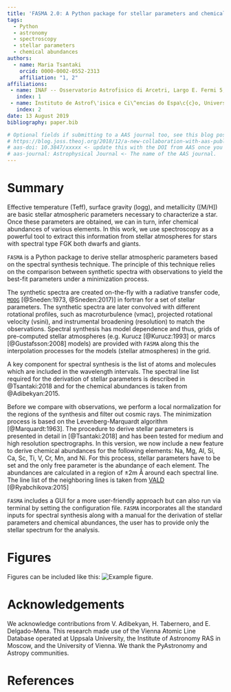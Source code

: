 ```yaml
---
title: 'FASMA 2.0: A Python package for stellar parameters and chemical abundances'
tags:
  - Python
  - astronomy
  - spectroscopy
  - stellar parameters
  - chemical abundances
authors:
  - name: Maria Tsantaki
    orcid: 0000-0002-0552-2313
    affiliation: "1, 2"
affiliations:
 - name: INAF -- Osservatorio Astrofisico di Arcetri, Largo E. Fermi 5, 50125 Firenze, Italy
   index: 1
 - name: Instituto de Astrof\'isica e Ci\^encias do Espa\c{c}o, Universidade do Porto, CAUP, Rua das Estrelas, Porto, 4150-762, Portugal
   index: 2
date: 13 August 2019
bibliography: paper.bib

# Optional fields if submitting to a AAS journal too, see this blog post:
# https://blog.joss.theoj.org/2018/12/a-new-collaboration-with-aas-publishing
# aas-doi: 10.3847/xxxxx <- update this with the DOI from AAS once you know it.
# aas-journal: Astrophysical Journal <- The name of the AAS journal.
---
```


# Summary

Effective temperature (Teff), surface gravity (logg), and metallicity ([M/H]) are basic stellar atmospheric parameters necessary to characterize a star. Once these parameters are obtained, we can in turn, infer chemical abundances of various elements. In this work, we use spectroscopy as a powerful tool to extract this information from stellar atmospheres for stars with spectral type FGK both dwarfs and giants.

``FASMA`` is a Python package to derive stellar atmospheric parameters based on the spectral synthesis technique. The principle of this technique relies on the comparison between synthetic spectra with observations to yield the best-fit parameters under a minimization process.

The synthetic spectra are created on-the-fly with a radiative transfer code, [``MOOG``](https://www.as.utexas.edu/~chris/moog.html) [@Sneden:1973, @Sneden:2017)] in fortran for a set of stellar parameters. The synthetic spectra are later convolved with different rotational profiles, such as macroturbulence (vmac), projected rotational velocity (vsini), and instrumental broadening (resolution) to match the observations. Spectral synthesis has model dependence and thus, grids of pre-computed stellar atmospheres (e.g. Kurucz [@Kurucz:1993] or marcs [@Gustafsson:2008] models) are provided with ``FASMA`` along this the interpolation processes for the models (stellar atmospheres) in the grid.

A key component for spectral synthesis is the list of atoms and molecules which are included in the wavelength intervals. The spectral line list required for the derivation of stellar parameters is described in @Tsantaki:2018 and for the chemical abundances is taken from @Adibekyan:2015.

Before we compare with observations, we perform a local normalization for the regions of the synthesis and filter out cosmic rays. The minimization process is based on the Levenberg-Marquardt algorithm [@Marquardt:1963]. The procedure to derive stellar parameters is presented in detail in [@Tsantaki:2018] and has been tested for medium and high resolution spectrographs. In this version, we now include a new feature to derive chemical abundances for the following elements: Na, Mg, Al, Si, Ca, Sc, Ti, V, Cr, Mn, and Ni. For this process, stellar parameters have to be set and the only free parameter is the abundance of each element. The abundances are calculated in a region of &pm;2m &angst; around each spectral line. The line list of the neighboring lines is taken from [VALD](http://vald.astro.uu.se/~vald/php/vald.php) [@Ryabchikova:2015]

``FASMA`` includes a GUI for a more user-friendly approach but can also run via terminal by setting the configuration file. ``FASMA`` incorporates all the standard inputs for spectral synthesis along with a manual for the derivation of stellar parameters and chemical abundances, the user has to provide only the stellar spectrum for the analysis.


# Figures

Figures can be included like this: ![Example figure.](figure.png)

# Acknowledgements

We acknowledge contributions from V. Adibekyan, H. Tabernero, and E. Delgado-Mena. This research made use of the Vienna Atomic Line Database operated at Uppsala University, the Institute of Astronomy RAS in Moscow, and the University of Vienna. We thank the PyAstronomy and Astropy communities.

# References
